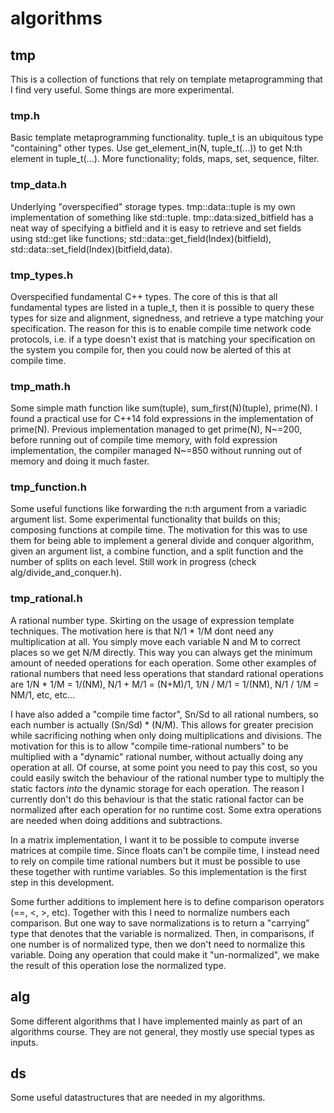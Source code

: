 # algorithms

## tmp
This is a collection of functions that rely on template metaprogramming that I find very useful. Some things are more experimental.

### tmp.h
Basic template metaprogramming functionality. tuple_t is an ubiquitous type "containing" other types. Use get_element_in(N, tuple_t(...)) to get N:th element in tuple_t(...). More functionality; folds, maps, set, sequence, filter.

### tmp_data.h
Underlying "overspecified" storage types. tmp::data::tuple is my own implementation of something like std::tuple. tmp::data:sized_bitfield has a neat way of specifying a bitfield and it is easy to retrieve and set fields using std::get like functions; std::data::get_field(Index)(bitfield), std::data::set_field(Index)(bitfield,data).

### tmp_types.h
Overspecified fundamental C++ types. The core of this is that all fundamental types are listed in a tuple_t, then it is possible to query these types for size and alignment, signedness, and retrieve a type matching your specification. The reason for this is to enable compile time network code protocols, i.e. if a type doesn't exist that is matching your specification on the system you compile for, then you could now be alerted of this at compile time.

### tmp_math.h
Some simple math function like sum(tuple), sum_first(N)(tuple), prime(N). I found a practical use for C++14 fold expressions in the implementation of prime(N). Previous implementation managed to get prime(N), N~=200, before running out of compile time memory, with fold expression implementation, the compiler managed N~=850 without running out of memory and doing it much faster.

### tmp_function.h
Some useful functions like forwarding the n:th argument from a variadic argument list. Some experimental functionality that builds on this; composing functions at compile time. The motivation for this was to use them for being able to implement a general divide and conquer algorithm, given an argument list, a combine function, and a split function and the number of splits on each level. Still work in progress (check alg/divide_and_conquer.h).

### tmp_rational.h
A rational number type. Skirting on the usage of expression template techniques. The motivation here is that N/1 * 1/M dont need any multiplication at all. You simply move each variable N and M to correct places so we get N/M directly. This way you can always get the minimum amount of needed operations for each operation. Some other examples of rational numbers that need less operations that standard rational operations are 1/N * 1/M = 1/(NM), N/1 + M/1 = (N+M)/1, 1/N / M/1 = 1/(NM), N/1 / 1/M = NM/1, etc, etc...

I have also added a "compile time factor", Sn/Sd to all rational numbers, so each number is actually (Sn/Sd) * (N/M). This allows for greater precision while sacrificing nothing when only doing multiplications and divisions. The motivation for this is to allow "compile time-rational numbers" to be multiplied with a "dynamic" rational number, without actually doing any operation at all. Of course, at some point you need to pay this cost, so you could easily switch the behaviour of the rational number type to multiply the static factors _into_ the dynamic storage for each operation. The reason I currently don't do this behaviour is that the static rational factor can be normalized after each operation for no runtime cost. Some extra operations are needed when doing additions and subtractions.

In a matrix implementation, I want it to be possible to compute inverse matrices at compile time. Since floats can't be compile time, I instead need to rely on compile time rational numbers but it must be possible to use these together with runtime variables. So this implementation is the first step in this development.

Some further additions to implement here is to define comparison operators (==, <, >, etc). Together with this I need to normalize numbers each comparison. But one way to save normalizations is to return a "carrying" type that denotes that the variable is normalized. Then, in comparisons, if one number is of normalized type, then we don't need to normalize this variable. Doing any operation that could make it "un-normalized", we make the result of this operation lose the normalized type.

## alg
Some different algorithms that I have implemented mainly as part of an algorithms course. They are not general, they mostly use special types as inputs.

## ds
Some useful datastructures that are needed in my algorithms.
